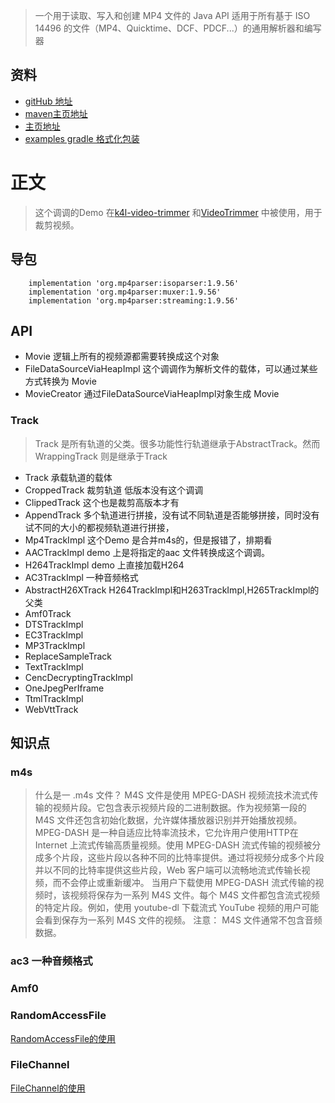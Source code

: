 > 一个用于读取、写入和创建 MP4 文件的 Java API
> 适用于所有基于 ISO 14496 的文件（MP4、Quicktime、DCF、PDCF...）的通用解析器和编写器
## 资料
* [gitHub 地址](https://github.com/sannies/mp4parser)
* [maven主页地址](https://search.maven.org/artifact/com.googlecode.mp4parser/isoparser)
* [主页地址](https://code.google.com/archive/p/mp4parser/)
* [examples gradle 格式化包装](https://gitee.com/lalalaxiaowifi/java-mp4-parser-demo)
# 正文
> 这个调调的Demo 在[k4l-video-trimmer](https://github.com/titansgroup/k4l-video-trimmer) 和[VideoTrimmer](https://github.com/AndroidDeveloperLB/VideoTrimmer) 
> 中被使用，用于裁剪视频。
## 导包
````aidl
    implementation 'org.mp4parser:isoparser:1.9.56'
    implementation 'org.mp4parser:muxer:1.9.56'
    implementation 'org.mp4parser:streaming:1.9.56'
````
## API 
* Movie 逻辑上所有的视频源都需要转换成这个对象
* FileDataSourceViaHeapImpl 这个调调作为解析文件的载体，可以通过某些方式转换为   Movie
* MovieCreator   通过FileDataSourceViaHeapImpl对象生成 Movie
### Track
> Track 是所有轨道的父类。很多功能性行轨道继承于AbstractTrack。然而WrappingTrack 则是继承于Track 
* Track 承载轨道的载体   
* CroppedTrack  裁剪轨道 低版本没有这个调调
* ClippedTrack 这个也是裁剪高版本才有
* AppendTrack 多个轨道进行拼接，没有试不同轨道是否能够拼接，同时没有试不同的大小的都视频轨道进行拼接，
* Mp4TrackImpl 这个Demo 是合并m4s的，但是报错了，排期看
* AACTrackImpl demo 上是将指定的aac 文件转换成这个调调。
* H264TrackImpl demo 上直接加载H264 
* AC3TrackImpl 一种音频格式 
* AbstractH26XTrack H264TrackImpl和H263TrackImpl,H265TrackImpl的父类
* Amf0Track 
* DTSTrackImpl 
* EC3TrackImpl
* MP3TrackImpl
* ReplaceSampleTrack
* TextTrackImpl
* CencDecryptingTrackImpl
* OneJpegPerIframe 
* TtmlTrackImpl
* WebVttTrack

## 知识点
###  m4s
> 什么是一 .m4s 文件？
> M4S 文件是使用 MPEG-DASH 视频流技术流式传输的视频片段。它包含表示视频片段的二进制数据。作为视频第一段的 M4S 文件还包含初始化数据，允许媒体播放器识别并开始播放视频。
> MPEG-DASH 是一种自适应比特率流技术，它允许用户使用HTTP在 Internet 上流式传输高质量视频。使用 MPEG-DASH 流式传输的视频被分成多个片段，这些片段以各种不同的比特率提供。通过将视频分成多个片段并以不同的比特率提供这些片段，Web 客户端可以流畅地流式传输长视频，而不会停止或重新缓冲。
> 当用户下载使用 MPEG-DASH 流式传输的视频时，该视频将保存为一系列 M4S 文件。每个 M4S 文件都包含流式视频的特定片段。例如，使用 youtube-dl 下载流式 YouTube 视频的用户可能会看到保存为一系列 M4S 文件的视频。
> 注意： M4S 文件通常不包含音频数据。
### ac3 一种音频格式 
### Amf0 
### RandomAccessFile 
[RandomAccessFile的使用](../../../../java/io/RandomAccessFile的使用.md)
### FileChannel 
[FileChannel的使用](../../../../java/io/FileChannel的使用.md)